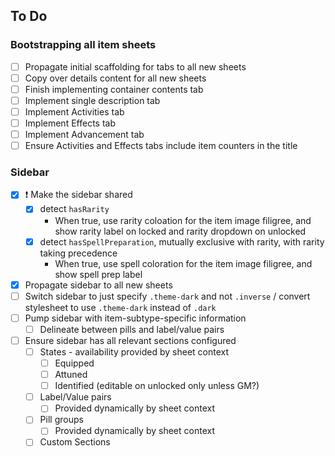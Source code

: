 ## To Do

### Bootstrapping all item sheets

- [ ] Propagate initial scaffolding for tabs to all new sheets
- [ ] Copy over details content for all new sheets
- [ ] Finish implementing container contents tab
- [ ] Implement single description tab
- [ ] Implement Activities tab
- [ ] Implement Effects tab
- [ ] Implement Advancement tab
- [ ] Ensure Activities and Effects tabs include item counters in the title

### Sidebar

- [x] ❗ Make the sidebar shared
  - [x] detect `hasRarity`
    - When true, use rarity coloation for the item image filigree, and show rarity label on locked and rarity dropdown on unlocked
  - [x] detect `hasSpellPreparation`, mutually exclusive with rarity, with rarity taking precedence
    - When true, use spell coloration for the item image filigree, and show spell prep label
- [x] Propagate sidebar to all new sheets
- [ ] Switch sidebar to just specify `.theme-dark` and not `.inverse` / convert stylesheet to use `.theme-dark` instead of `.dark`
- [ ] Pump sidebar with item-subtype-specific information
  - [ ] Delineate between pills and label/value pairs
- [ ] Ensure sidebar has all relevant sections configured
  - [ ] States - availability provided by sheet context
    - [ ] Equipped
    - [ ] Attuned
    - [ ] Identified (editable on unlocked only unless GM?)
  - [ ] Label/Value pairs
    - [ ] Provided dynamically by sheet context
  - [ ] Pill groups
    - [ ] Provided dynamically by sheet context
  - [ ] Custom Sections